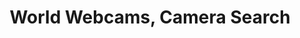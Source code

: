 ---
title: World Webcams, Camera Search
description: Displays images from hundreds of webcams, cameras around the world, including a description of the web cam location. and Displays worldwide webcam images on the Google map.
url: https://world-webcams.nsspot.net/
image:
    # url: '/assets/images/cafe.png'
    # alt: 'Cafe'
tags: ['camera', 'osint', 'track']
pubDate: 2023-11-09
draft: false
---